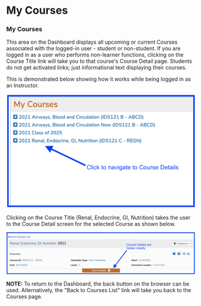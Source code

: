 # My Courses

### **My Courses**

This area on the Dashboard displays all upcoming or current Courses associated with the logged-in user - student or non-student. If you are logged in as a user who performs non-learner functions, clicking on the Course Title link will take you to that course's Course Detail page. Students do not get activated links; just informational text displaying their courses.

This is demonstrated below showing how it works while being logged in as an Instructor.

![](../older_files/my_courses/my_courses_list.png)

Clicking on the Course Title (Renal, Endocrine, GI, Nutrition) takes the user to the Course Detail screen for the selected Course as shown below.

![](../older_files/my_courses/my_courses_detail.png)

**NOTE:** To return to the Dashboard, the back button on the browser can be used. Alternatively, the "Back to Courses List" link will take you back to the Courses page.

